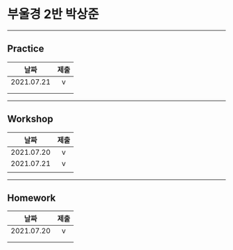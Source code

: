 # 부울경 2반 박상준

---
## Practice

|    날짜    | 제출 |
| :--: | :--: |
| 2021.07.21 | v |
|  |  |
| | |

---
## Workshop

|    날짜    | 제출 |
| :--: | :--: |
| 2021.07.20 | v |
| 2021.07.21 | v |
| | |

---

## Homework

|날짜|제출|
|:--:|:--:|
|2021.07.20|v|
|||
|||
